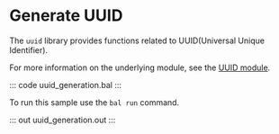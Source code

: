 # Generate UUID

The `uuid` library provides functions related to UUID(Universal Unique Identifier).

For more information on the underlying module, see the [UUID module](https://docs.central.ballerina.io/ballerina/uuid/latest/).

::: code uuid_generation.bal :::

To run this sample use the `bal run` command.

::: out uuid_generation.out :::